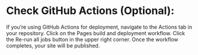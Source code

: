 # Check GitHub Actions (Optional):
If you’re using GitHub Actions for deployment, navigate to the Actions tab in your repository.
Click on the Pages build and deployment workflow.
Click the Re-run all jobs button in the upper right corner.
Once the workflow completes, your site will be published.
